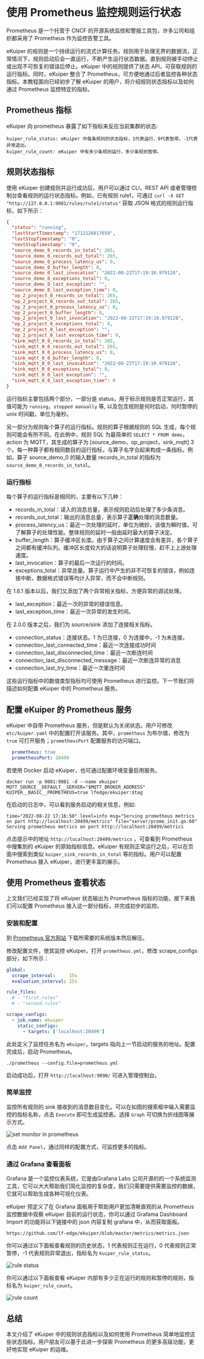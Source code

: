# 使用 Prometheus 监控规则运行状态

Prometheus 是一个托管于 CNCF 的开源系统监控和警报工具包，许多公司和组织都采用了 Prometheus 作为监控告警工具。

eKuiper 的规则是一个持续运行的流式计算任务。规则用于处理无界的数据流，正常情况下，规则启动后会一直运行，不断产生运行状态数据。直到规则被手动停止或出现不可恢复的错误后停止。eKuiper 中的规则提供了状态 API，可获取规则的运行指标。同时，eKuiper 整合了 Prometheus，可方便地通过后者监控各种状态指标。本教程面向已经初步了解 eKuiper 的用户，将介绍规则状态指标以及如何通过 Prometheus 监控特定的指标。

## Prometheus 指标

eKuiper 向 prometheus 暴露了如下指标来反应当前集群的状态:

```text
kuiper_rule_status: eKuiper 中每条规则的状态指标，1代表运行，0代表暂停，-1代表异常退出。
kuiper_rule_count: eKuiper 中有多少条规则运行，多少条规则暂停。
```

## 规则状态指标

使用 eKuiper 创建规则并运行成功后，用户可以通过 CLI，REST API 或者管理控制台查看规则的运行状态指标。例如，已有规则 rule1，可通过 `curl -X GET "http://127.0.0.1:9081/rules/rule1/status"` 获取 JSON 格式的规则运行指标，如下所示：

```json
{
  "status": "running",
  "lastStartTimestamp": "1712126817659",
  "lastStopTimestamp": "0",
  "nextStopTimestamp": "0",
  "source_demo_0_records_in_total": 265,
  "source_demo_0_records_out_total": 265,
  "source_demo_0_process_latency_us": 0,
  "source_demo_0_buffer_length": 0,
  "source_demo_0_last_invocation": "2022-08-22T17:19:10.979128",
  "source_demo_0_exceptions_total": 0,
  "source_demo_0_last_exception": "",
  "source_demo_0_last_exception_time": 0,
  "op_2_project_0_records_in_total": 265,
  "op_2_project_0_records_out_total": 265,
  "op_2_project_0_process_latency_us": 0,
  "op_2_project_0_buffer_length": 0,
  "op_2_project_0_last_invocation": "2022-08-22T17:19:10.979128",
  "op_2_project_0_exceptions_total": 0,
  "op_2_project_0_last_exception": "",
  "op_2_project_0_last_exception_time": 0,
  "sink_mqtt_0_0_records_in_total": 265,
  "sink_mqtt_0_0_records_out_total": 265,
  "sink_mqtt_0_0_process_latency_us": 0,
  "sink_mqtt_0_0_buffer_length": 0,
  "sink_mqtt_0_0_last_invocation": "2022-08-22T17:19:10.979128",
  "sink_mqtt_0_0_exceptions_total": 0,
  "sink_mqtt_0_0_last_exception": "",
  "sink_mqtt_0_0_last_exception_time": 0
}
```

运行指标主要包括两个部分，一部分是 status，用于标示规则是否正常运行，其值可能为 `running`，`stopped manually` 等, 以及包含规则是何时启动，何时暂停的 unix 时间戳，单位为毫秒。

另一部分为规则每个算子的运行指标。规则的算子根据规则的 SQL 生成，每个规则可能会有所不同。在此例中，规则 SQL 为最简单的 `SELECT * FROM demo`，action 为 MQTT，其生成的算子为 [source_demo，op_project，sink_mqtt] 3个。每一种算子都有相同数目的运行指标，与算子名字合起来构成一条指标。例如，算子 source_demo_0 的输入数量 records_in_total 的指标为 `source_demo_0_records_in_total`。

### 运行指标

每个算子的运行指标是相同的，主要有以下几种：

- records_in_total：读入的消息总量，表示规则启动后处理了多少条消息。
- records_out_total：输出的消息总量，表示算子**正确**处理的消息数量。
- process_latency_us：最近一次处理的延时，单位为微妙。该值为瞬时值，可了解算子的处理性能。整体规则的延时一般由延时最大的算子决定。
- buffer_length：算子缓冲区长度。由于算子之间计算速度会有差异，各个算子之间都有缓冲队列。缓冲区长度较大的话说明算子处理较慢，赶不上上游处理速度。
- last_invocation：算子的最后一次运行的时间。
- exceptions_total：异常总量。算子运行中产生的非不可恢复的错误，例如连接中断，数据格式错误等均计入异常，而不会中断规则。

在 1.6.1 版本以后，我们又添加了两个异常相关指标，方便异常的调试处理。

- last_exception：最近一次的异常的错误信息。
- last_exception_time：最近一次异常的发生时间。

在 2.0.0 版本之后，我们为 source/sink 添加了连接相关指标。

- connection_status：连接状态。1 为已连接，0 为连接中，-1 为未连接。
- connection_last_connected_time：最近一次连接成功时间
- connection_last_disconnected_time：最近一次断连时间
- connection_last_disconnected_message：最近一次断连异常的消息
- connection_last_try_time：最近一次重连时间

这些运行指标中的数值类型指标均可使用 Prometheus 进行监控。下一节我们将描述如何配置 eKuiper 中的 Prometheus 服务。

## 配置 eKuiper 的 Prometheus 服务

eKuiper 中自带 Prometheus 服务，但是默认为关闭状态。用户可修改 `etc/kuiper.yaml` 中的配置打开该服务。其中，`prometheus` 为布尔值，修改为 `true` 可打开服务；`prometheusPort` 配置服务的访问端口。

```yaml
  prometheus: true
  prometheusPort: 20499
```

若使用 Docker 启动 eKuiper，也可通过配置环境变量启用服务。

```shell
docker run -p 9081:9081 -d --name ekuiper MQTT_SOURCE__DEFAULT__SERVER="$MQTT_BROKER_ADDRESS" KUIPER__BASIC__PROMETHEUS=true lfedge/ekuiper:$tag
```

在启动的日志中，可以看到服务启动的相关信息，例如:

```text
time="2022-08-22 17:16:50" level=info msg="Serving prometheus metrics on port http://localhost:20499/metrics" file="server/prome_init.go:60"
Serving prometheus metrics on port http://localhost:20499/metrics
```

点击提示中的地址 `http://localhost:20499/metrics` ，可查看到 Prometheus 中搜集到的 eKuiper 的原始指标信息。eKuiper 有规则正常运行之后，可以在页面中搜索到类似 `kuiper_sink_records_in_total` 等的指标。用户可以配置 Prometheus 接入 eKuiper，进行更丰富的展示。

## 使用 Prometheus 查看状态

上文我们已经实现了将 eKuiper 状态输出为 Prometheus 指标的功能，接下来我们可以配置 Prometheus 接入这一部分指标，并完成初步的监控。

### 安装和配置

到 [Prometheus 官方网站](https://prometheus.io/download/) 下载所需要的系统版本然后解压。

修改配置文件，使其监控 eKuiper。打开 `prometheus.yml`，修改 scrape_configs 部分，如下所示：

```yaml
global:
  scrape_interval:     15s
  evaluation_interval: 15s

rule_files:
  # - "first.rules"
  # - "second.rules"

scrape_configs:
  - job_name: ekuiper
    static_configs:
      - targets: ['localhost:20499']
```

此处定义了监控任务名为 `eKuiper`，targets 指向上一节启动的服务的地址。配置完成后，启动 Prometheus。

```shell
./prometheus --config.file=prometheus.yml
```

启动成功后，打开 `http://localhost:9090/` 可进入管理控制台。

### 简单监控

监控所有规则的 sink 接收到的消息数目变化。可以在如图的搜索框中输入需要监控的指标名称，点击 `Execute` 即可生成监控表。选择 `Graph` 可切换为折线图等展示方式。

![set monitor in prometheus](./resources/prom.png)

点击 `Add Panel`，通过同样的配置方式，可监控更多的指标。

### 通过 Grafana 查看面板

Grafana 是一个监控仪表系统，它是由Grafana Labs 公司开源的的一个系统监测工具，它可以大大帮助我们简化监控的复杂度，我们只需要提供需要监控的数据，它就可以帮助生成各种可视化仪表。

eKuiper 预定义了在 Grafana 面板用于帮助用户更加清晰直观的从 Prometheus 监控数据中观察 eKuiper 目前的运行状态，你可以通过 Grafama Dashboard Import 的功能将以下链接中的 json 内容复制 grafana 中，从而获取面板。

```shell
https://github.com/lf-edge/ekuiper/blob/master/metrics/metrics.json
```

你可以通过以下面板查看规则的历史状态，1 代表规则正在运行，0 代表规则正常暂停，-1 代表规则异常退出，指标名为 `kuiper_rule_status`。

![rule status](./resources/ruleStatus.png)

你可以通过以下面板查看 eKuiper 内部有多少正在运行的规则和暂停的规则，指标名为 `kuiper_rule_count`。

![rule count](./resources/ruleCount.png)

## 总结

本文介绍了 eKuiper 中的规则状态指标以及如何使用 Prometheus 简单地监控这些状态指标。用户朋友可以基于此进一步探索 Prometheus 的更多高级功能，更好地实现 eKuiper 的运维。
